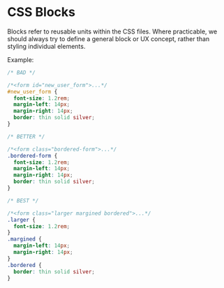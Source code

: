 # CSS Blocks

Blocks refer to reusable units within the CSS files. Where practicable, we should always try to define a general block or UX concept, rather than styling individual elements.

Example:

``` css
/* BAD */

/*<form id="new_user_form">...*/
#new_user_form {
  font-size: 1.2rem;
  margin-left: 14px;
  margin-right: 14px;
  border: thin solid silver;
}

/* BETTER */

/*<form class="bordered-form">...*/
.bordered-form {
  font-size: 1.2rem;
  margin-left: 14px;
  margin-right: 14px;
  border: thin solid silver;
}

/* BEST */

/*<form class="larger margined bordered">...*/
.larger {
  font-size: 1.2rem;
}
.margined {
  margin-left: 14px;
  margin-right: 14px;
}
.bordered {
  border: thin solid silver;
}
```
